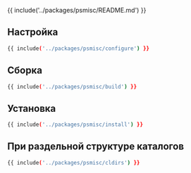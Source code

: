 {{ include('../packages/psmisc/README.md') }}

## Настройка

```bash 
{{ include('../packages/psmisc/configure') }}
```

## Сборка

```bash 
{{ include('../packages/psmisc/build') }}
```

## Установка

```bash 
{{ include('../packages/psmisc/install') }}
```

## При раздельной структуре каталогов

```bash 
{{ include('../packages/psmisc/cldirs') }}
```


